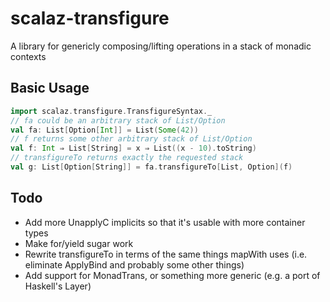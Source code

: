 # scalaz-transfigure

A library for genericly composing/lifting operations in a stack of monadic contexts

## Basic Usage

````scala
import scalaz.transfigure.TransfigureSyntax._
// fa could be an arbitrary stack of List/Option
val fa: List[Option[Int]] = List(Some(42))
// f returns some other arbitrary stack of List/Option
val f: Int ⇒ List[String] = x ⇒ List((x - 10).toString)
// transfigureTo returns exactly the requested stack
val g: List[Option[String]] = fa.transfigureTo[List, Option](f)
````

## Todo

 * Add more UnapplyC implicits so that it's usable with more container types
 * Make for/yield sugar work
 * Rewrite transfigureTo in terms of the same things mapWith uses (i.e. eliminate ApplyBind and probably some other things)
 * Add support for MonadTrans, or something more generic (e.g. a port of Haskell's Layer)
